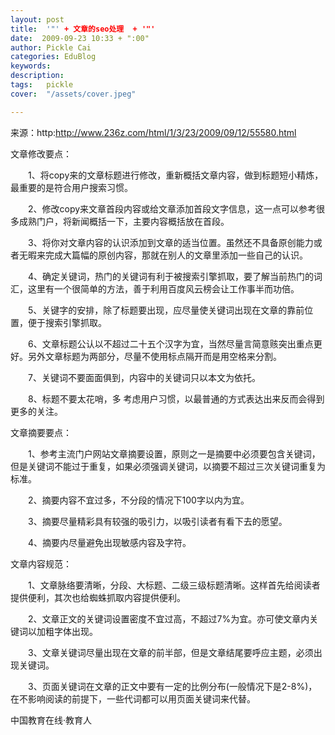 ```yaml
---
layout: post  
title:  '"' + 文章的seo处理  + '"'
date:  2009-09-23 10:33 + ":00" 
author: Pickle Cai  
categories: EduBlog  
keywords: 
description:   
tags:	pickle   
cover:  "/assets/cover.jpeg"  

---  
```

    
来源：http:http://www.236z.com/html/1/3/23/2009/09/12/55580.html



 





文章修改要点：

　　1、将copy来的文章标题进行修改，重新概括文章内容，做到标题短小精炼，最重要的是符合用户搜索习惯。



　　2、修改copy来文章首段内容或给文章添加首段文字信息，这一点可以参考很多成熟门户，将新闻概括一下，主要内容概括放在首段。



　　3、将你对文章内容的认识添加到文章的适当位置。虽然还不具备原创能力或者无暇来完成大篇幅的原创内容，那就在别人的文章里添加一些自己的认识。



　　4、确定关键词，热门的关键词有利于被搜索引擎抓取，要了解当前热门的词汇，这里有一个很简单的方法，善于利用百度风云榜会让工作事半而功倍。



　　5、关键字的安排，除了标题要出现，应尽量使关键词出现在文章的靠前位置，便于搜索引擎抓取。



　　6、文章标题公认以不超过二十五个汉字为宜，当然尽量言简意赅突出重点更好。另外文章标题为两部分，尽量不使用标点隔开而是用空格来分割。



　　7、关键词不要面面俱到，内容中的关键词只以本文为依托。



　　8、标题不要太花哨，多 考虑用户习惯，以最普通的方式表达出来反而会得到更多的关注。



 





文章摘要要点：

　　1、参考主流门户网站文章摘要设置，原则之一是摘要中必须要包含关键词，但是关键词不能过于重复，如果必须强调关键词，以摘要不超过三次关键词重复为标准。



　　2、摘要内容不宜过多，不分段的情况下100字以内为宜。



　　3、摘要尽量精彩具有较强的吸引力，以吸引读者有看下去的愿望。



　　4、摘要内尽量避免出现敏感内容及字符。



 





文章内容规范：

　　1、文章脉络要清晰，分段、大标题、二级三级标题清晰。这样首先给阅读者提供便利，其次也给蜘蛛抓取内容提供便利。



　　2、文章正文的关键词设置密度不宜过高，不超过7%为宜。亦可使文章内关键词以加粗字体出现。



　　3、文章关键词尽量出现在文章的前半部，但是文章结尾要呼应主题，必须出现关键词。



　　3、页面关键词在文章的正文中要有一定的比例分布(一般情况下是2-8%)，在不影响阅读的前提下，一些代词都可以用页面关键词来代替。



 



 



		    
 中国教育在线·教育人

